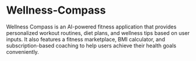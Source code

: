 # Wellness-Compass
Wellness Compass is an AI-powered fitness application that provides personalized workout routines, diet plans, and wellness tips based on user inputs. It also features a fitness marketplace, BMI calculator, and subscription-based coaching to help users achieve their health goals conveniently.
